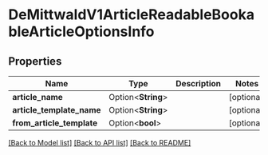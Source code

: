 # DeMittwaldV1ArticleReadableBookableArticleOptionsInfo

## Properties

Name | Type | Description | Notes
------------ | ------------- | ------------- | -------------
**article_name** | Option<**String**> |  | [optional]
**article_template_name** | Option<**String**> |  | [optional]
**from_article_template** | Option<**bool**> |  | [optional]

[[Back to Model list]](../README.md#documentation-for-models) [[Back to API list]](../README.md#documentation-for-api-endpoints) [[Back to README]](../README.md)


